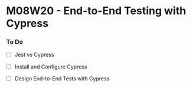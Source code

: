 # M08W20 - End-to-End Testing with Cypress

### To Do
- [ ] Jest vs Cypress
- [ ] Install and Configure Cypress
- [ ] Design End-to-End Tests with Cypress






























